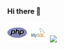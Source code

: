 ### Hi there 👋

<!--
**Dawid-Czyzewski/Dawid-Czyzewski** is a ✨ _special_ ✨ repository because its `README.md` (this file) appears on your GitHub profile.
-->
<div>
<a title="PHP">
    <img width="45" src="https://raw.githubusercontent.com/github/explore/master/topics/php/php.png">
</a>
<a title="MYSQL">
    <img width="45" src="https://raw.githubusercontent.com/github/explore/master/topics/mysql/mysql.png">
</a>
    <a title="C#">
    <img width="45" src="https://raw.githubusercontent.com/github/explore/master/topics/c#/c#.png">
</a>
</div>
